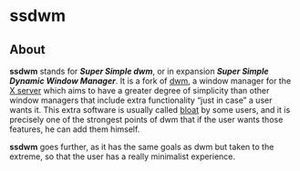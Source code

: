 # ssdwm
## About

**ssdwm** stands for ***Super Simple dwm***, or in expansion ***Super Simple Dynamic Window Manager***. 
It is a fork of <a href="https://dwm.suckless.org/">dwm</a>, a window manager 
for the <a href="https://en.wikipedia.org/wiki/X_Window_System">X server</a>
which aims to have a greater degree of simplicity than other window managers
that include extra functionality “just in case” a user wants it. This extra 
software is usually called <a href="https://en.wikipedia.org/wiki/Software_bloat">bloat</a> 
by some users, and it is precisely one of the strongest points of dwm that if
the user wants those features, he can add them himself.

**ssdwm** goes further, as it has the same goals as dwm but taken to the extreme, so that the 
user has a really minimalist experience. 
